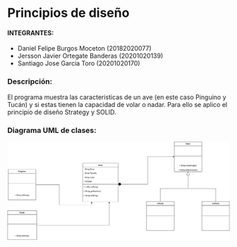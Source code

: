 <h1>Principios de diseño</h1>

<h4>INTEGRANTES: </h4>

  <ul>

   <li>Daniel Felipe Burgos Moceton (20182020077)</li>
   <li>Jersson Javier Ortegate Banderas (20201020139)</li>
   <li>Santiago Jose Garcia Toro (20201020170)</li>

  </ul>

<div>
    <h3>Descripción:</h3>
    <p>El programa muestra las caracteristicas de un ave (en este caso Pinguino y Tucán) y si estas tienen la capacidad de volar o nadar.
        Para ello se aplico el principio de diseño Strategy y SOLID.</p>

</div>
<div>
        <h3>Diagrama UML de clases: </h3>
        <img src="./assets/imagen.png">
</div>
